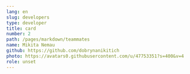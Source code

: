 ```yaml
---
lang: en
slug: developers
type: developer
title: card
number: 2
path: /pages/markdown/teammates
name: Mikita Nemau
github: https://github.com/dobrynanikitich
photo: https://avatars0.githubusercontent.com/u/47753351?s=400&v=4
role: unset
---
```

